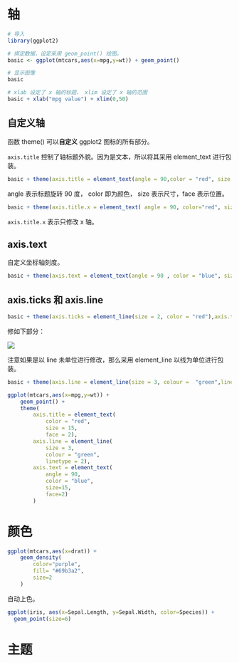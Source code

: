 # 轴

```r
# 导入
library(ggplot2)

# 绑定数据，设定采用 geom_point() 绘图。
basic <- ggplot(mtcars,aes(x=mpg,y=wt)) + geom_point()

# 显示图像
basic

# xlab 设定了 x 轴的标题， xlim 设定了 x 轴的范围
basic + xlab("mpg value") + xlim(0,50)
```

## 自定义轴

函数 theme() 可以**自定义** ggplot2 图标的所有部分。

`axis.title` 控制了轴标题外貌。因为是文本，所以将其采用 element_text 进行包装。

```r
basic + theme(axis.title = element_text(angle = 90,color = "red", size = 15, face = 3))
```

angle 表示标题旋转 90 度， color 即为颜色， size 表示尺寸，face 表示位置。

```r
basic + theme(axis.title.x = element_text( angle = 90, color="red", size=15, face=3))
```

`axis.title.x` 表示只修改 x 轴。

## axis.text

自定义坐标轴刻度。

```r
basic + theme(axis.text = element_text(angle = 90 , color = "blue", size = 15, face = 3))
```

## axis.ticks 和 axis.line

```r
basic + theme(axis.ticks = element_line(size = 2, color = "red"),axis.ticks.length = unit(.5,"cm"))
```

修如下部分：

![](https://gitee.com/weijiew/pic/raw/master/img/20200905163842.png)

注意如果是以 line 未单位进行修改，那么采用 element_line 以线为单位进行包装。

```r
basic + theme(axis.line = element_line(size = 3, colour =  "green",linetype = 2))
```

```r
ggplot(mtcars,aes(x=mpg,y=wt)) + 
    geom_point() + 
    theme(
        axis.title = element_text(
            color = "red",
            size = 15,
            face = 2),
        axis.line = element_line(
            size = 3,
            colour = "green",
            linetype = 2),
        axis.text = element_text(
            angle = 90,
            color = "blue",
            size=15,
            face=2)
        )
```

# 颜色

```r
ggplot(mtcars,aes(x=drat)) + 
    geom_density(
        color="purple",
        fill= "#69b3a2",
        size=2
    )
```

自动上色。

```r
ggplot(iris, aes(x=Sepal.Length, y=Sepal.Width, color=Species)) +
  geom_point(size=6)
```

# 主题


